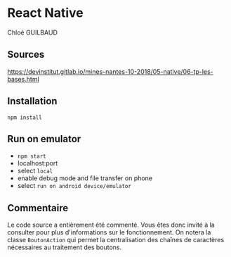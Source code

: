 # React Native
Chloé GUILBAUD

## Sources
https://devinstitut.gitlab.io/mines-nantes-10-2018/05-native/06-tp-les-bases.html

## Installation
`npm install`

## Run on emulator
- `npm start`
- localhost:port
- select `local`
- enable debug mode and file transfer on phone
- select `run on android device/emulator`

## Commentaire
Le code source a entièrement été commenté. Vous êtes donc invité à la consulter pour plus d'informations sur le fonctionnement.
On notera la classe `BoutonAction` qui permet la centralisation des chaînes de caractères nécessaires au traitement des boutons.